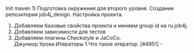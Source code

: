 Init maven
1)
Подготовка окружения для второго уровня.
Создание репозитория job4j_design.
Настройка проекта.
1. Добавляем базовые свойства проекта и меняем group id на ru.job4j.
2. Добавляем зависимости для тестов
3. Добавляем плагины Checkstyle и JaCoCo.
    Джуниор.Уроки.Итераторы
1.Что такое итератор. [#4951] -

